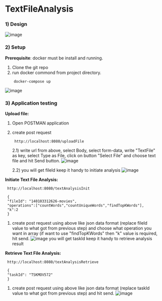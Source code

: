 # TextFileAnalysis
### 1) Design
 ![image](https://github.com/Nau1994/Text-File-Analysis/assets/95983390/fa3f7d59-8623-42d5-ba2e-68411d08a68c)


### 2) Setup
  **Prerequisite**: docker must be install and running.
1) Clone the git repo
2) run docker commond from project directory.
```console
    docker-compose up
```
![image](https://github.com/Nau1994/Text-File-Analysis/assets/95983390/5c9f1627-ec51-450c-857b-76833e12b39f)


### 3) Application testing

  **Upload file:**
1) Open POSTMAN application
2) create post request
   ```console
    http://localhost:8080/uploadFile
   ```
   2.1) write url from above, select Body, select form-data, write "TextFile" as key, select Type as File, click on button "Select File" and choose text file and hit Send button.
   ![image](https://github.com/Nau1994/Text-File-Analysis/assets/95983390/2af00622-8c72-46c2-8458-40427ca46188)

   2.2) you will get fileId keep it handy to initiate analysis
   ![image](https://github.com/Nau1994/Text-File-Analysis/assets/95983390/f3844376-ed5e-4a72-8232-8d5e15bc4a4b)

   
**Initiate Text File Analysis:**
   ```console
    http://localhost:8080/textAnalysisInit
   ```
   ```console
    {
    "fileId": "140103312626-movies",
    "operations":["countWords","countUniqueWords","findTopKWords"],
    "k":2
    }
   ```
   1) create post request using above like json data format (replace fileId value to what got from previous step) and choose what operation you want in array (if want to use "findTopKWords" then "k" value is required, hit send.
      ![image](https://github.com/Nau1994/Text-File-Analysis/assets/95983390/b3811f4c-5be2-44bf-a5dd-75c35a6c5e6c)
    you will get taskId keep it handy to retrieve analysis result


**Retrieve Text File Analysis:**
   ```console
    http://localhost:8080/textAnalysisRetrieve
   ```
   ```console
    {
    "taskId": "TSKMOV572"
    }
   ```
   1) create post request using above like json data format (replace taskId value to what got from previous step) and hit send.
  ![image](https://github.com/Nau1994/Text-File-Analysis/assets/95983390/0c72c294-4164-4ef2-bc73-35a6ce3e3b8b)

